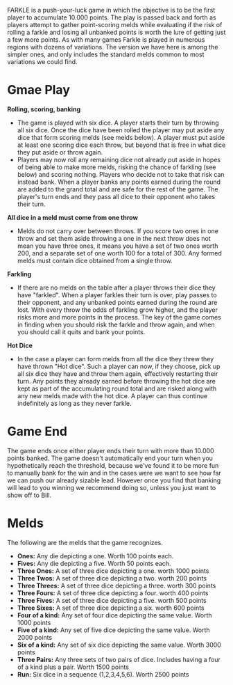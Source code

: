 FARKLE is a push-your-luck game in which the objective is to be the first player to accumulate 10.000 points. The play is passed back and forth as players attempt to gather point-scoring melds while evaluating if the risk of rolling a farkle and losing all unbanked points is worth the lure of getting just a few more points. As with many games Farkle is played in numerous regions with dozens of variations. The version we have here is among the simpler ones, and only includes the standard melds common to most variations we could find.
# Gmae Play #
**Rolling, scoring, banking**
  - The game is played with six dice. A player starts their turn by throwing all six dice. Once the dice have been rolled the player may put aside any dice that form scoring melds (see melds below). A player must put aside at least one scoring dice each throw, but beyond that is free in what dice they put aside or throw again.
  - Players may now roll any remaining dice not already put aside in hopes of being able to make more melds, risking the chance of farkling (see below) and scoring nothing. Players who decide not to take that risk can instead bank. When a player banks any points earned during the round are added to the grand total and are safe for the rest of the game. The player's turn ends and they pass all dice to their opponent who takes their turn.

**All dice in a meld must come from one throw**
  - Melds do not carry over between throws. If you score two ones in one throw and set them aside throwing a one in the next throw does not mean you have three ones, it means you have a set of two ones worth 200, and a separate set of one worth 100 for a total of 300. Any formed melds must contain dice obtained from a single throw.

**Farkling**
  - If there are no melds on the table after a player throws their dice they have "farkled". When a player farkles their turn is over, play passes to their opponent, and any unbanked points earned during the round are lost. With every throw the odds of farkling grow higher, and the player risks more and more points in the process. The key of the game comes in finding when you should risk the farkle and throw again, and when you should call it quits and bank your points.

**Hot Dice**
  - In the case a player can form melds from all the dice they threw they have thrown "Hot dice". Such a player can now, if they choose, pick up all six dice they have and throw them again, effectively restarting their turn. Any points they already earned before throwing the hot dice are kept as part of the accumulating round total and are risked along with any new melds made with the hot dice. A player can thus continue indefinitely as long as they never farkle.
# Game End #
The game ends once either player ends their turn with more than 10.000 points banked. The game doesn't automatically end your turn when you hypothetically reach the threshold, because we've found it to be more fun to manually bank for the win and in the cases were we want to see how far we can push our already sizable lead. However once you find that banking will lead to you winning we recommend doing so, unless you just want to show off to Bill.
# Melds #
The following are the melds that the game recognizes.
  - **Ones:** Any die depicting a one. Worth 100 points each.
  - **Fives:** Any die depicting a five. Worth 50 points each.
  - **Three Ones:** A set of three dice depicting a one. worth 1000 points
  - **Three Twos:** A set of three dice depicting a two. worth 200 points
  - **Three Threes:** A set of three dice depicting a three. worth 300 points
  - **Three Fours:** A set of three dice depicting a four. worth 400 points
  - **Three Fives:** A set of three dice depicting a five. worth 500 points
  - **Three Sixes:** A set of three dice depicting a six. worth 600 points
  - **Four of a kind:** Any set of four dice depicting the same value. Worth 1000 points
  - **Five of a kind:** Any set of five dice depicting the same value. Worth 2000 points
  - **Six of a kind:** Any set of six dice depicting the same value. Worth 3000 points
  - **Three Pairs:** Any three sets of two pairs of dice. Includes having a four of a kind plus a pair. Worth 1500 points
  - **Run:** Six dice in a sequence (1,2,3,4,5,6). Worth 2500 points
